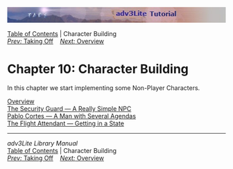 <div class="topbar">

<img src="topbar.jpg" data-border="0" />

</div>

<div class="nav">

<a href="toc.htm" class="nav">Table of Contents</a> \| Character
Building  
<span class="navnp"><a href="takeoff.htm" class="nav"><em>Prev:</em> Taking Off</a>
   <a href="npcoverview.htm" class="nav"><em>Next:</em> Overview</a>    
</span>

</div>

<div class="main">

# Chapter 10: Character Building

In this chapter we start implementing some Non-Player Characters.

<div class="sectoc">

[Overview](npcoverview.htm)  
[The Security Guard — A Really Simple NPC](guard.htm)  
[Pablo Cortes — A Man with Several Agendas](cortes.htm)  
[The Flight Attendant — Getting in a State](attendant.htm)  

</div>

</div>

------------------------------------------------------------------------

<div class="navb">

*adv3Lite Library Manual*  
<a href="toc.htm" class="nav">Table of Contents</a> \| Character
Building  
<span class="navnp"><a href="takeoff.htm" class="nav"><em>Prev:</em> Taking Off</a>
   <a href="npcoverview.htm" class="nav"><em>Next:</em> Overview</a>    
</span>

</div>
